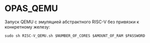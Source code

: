 # OPAS_QEMU

Запуск QEMU с эмуляцией абстрактного RISC-V без привязки к конкретному железу:

`sudo sh RISC-V_QEMU.sh $NUMBER_OF_CORES $AMOUNT_OF_RAM $PASSWORD`
